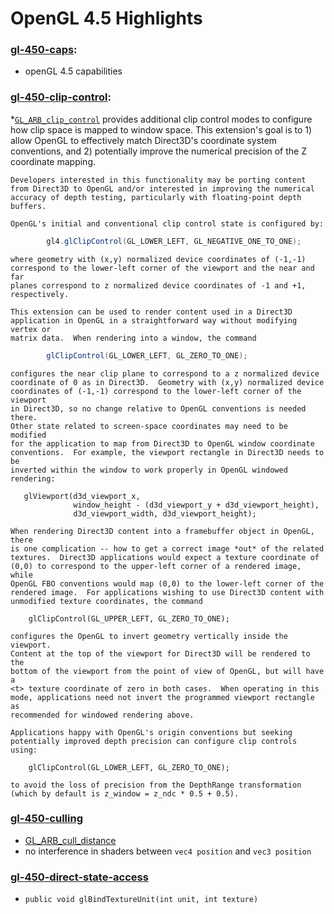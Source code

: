 # OpenGL 4.5 Highlights

### [gl-450-caps](https://github.com/elect86/jogl-samples/blob/master/jogl-samples/src/tests/gl_450/Gl_450_caps.java):

* openGL 4.5 capabilities

### [gl-450-clip-control](https://github.com/elect86/jogl-samples/blob/master/jogl-samples/src/tests/gl_450/Gl_450_clip_control.java):

*[`GL_ARB_clip_control`](https://www.opengl.org/registry/specs/ARB/clip_control.txt) provides additional clip control modes to configure how
    clip space is mapped to window space.  This extension's goal is to 1)
    allow OpenGL to effectively match Direct3D's coordinate system
    conventions, and 2) potentially improve the numerical precision of the Z
    coordinate mapping.

    Developers interested in this functionality may be porting content
    from Direct3D to OpenGL and/or interested in improving the numerical
    accuracy of depth testing, particularly with floating-point depth
    buffers.

    OpenGL's initial and conventional clip control state is configured by:
```java
        gl4.glClipControl(GL_LOWER_LEFT, GL_NEGATIVE_ONE_TO_ONE);
```
    where geometry with (x,y) normalized device coordinates of (-1,-1)
    correspond to the lower-left corner of the viewport and the near and far
    planes correspond to z normalized device coordinates of -1 and +1,
    respectively.

    This extension can be used to render content used in a Direct3D
    application in OpenGL in a straightforward way without modifying vertex or
    matrix data.  When rendering into a window, the command
```java
        glClipControl(GL_LOWER_LEFT, GL_ZERO_TO_ONE);
```
    configures the near clip plane to correspond to a z normalized device
    coordinate of 0 as in Direct3D.  Geometry with (x,y) normalized device
    coordinates of (-1,-1) correspond to the lower-left corner of the viewport
    in Direct3D, so no change relative to OpenGL conventions is needed there.
    Other state related to screen-space coordinates may need to be modified
    for the application to map from Direct3D to OpenGL window coordinate
    conventions.  For example, the viewport rectangle in Direct3D needs to be
    inverted within the window to work properly in OpenGL windowed rendering:

       glViewport(d3d_viewport_x,
                  window_height - (d3d_viewport_y + d3d_viewport_height),
                  d3d_viewport_width, d3d_viewport_height);

    When rendering Direct3D content into a framebuffer object in OpenGL, there
    is one complication -- how to get a correct image *out* of the related
    textures.  Direct3D applications would expect a texture coordinate of
    (0,0) to correspond to the upper-left corner of a rendered image, while
    OpenGL FBO conventions would map (0,0) to the lower-left corner of the
    rendered image.  For applications wishing to use Direct3D content with
    unmodified texture coordinates, the command

        glClipControl(GL_UPPER_LEFT, GL_ZERO_TO_ONE);

    configures the OpenGL to invert geometry vertically inside the viewport.
    Content at the top of the viewport for Direct3D will be rendered to the
    bottom of the viewport from the point of view of OpenGL, but will have a
    <t> texture coordinate of zero in both cases.  When operating in this
    mode, applications need not invert the programmed viewport rectangle as
    recommended for windowed rendering above.

    Applications happy with OpenGL's origin conventions but seeking
    potentially improved depth precision can configure clip controls using:

        glClipControl(GL_LOWER_LEFT, GL_ZERO_TO_ONE);

    to avoid the loss of precision from the DepthRange transformation
    (which by default is z_window = z_ndc * 0.5 + 0.5).

### [gl-450-culling](https://github.com/elect86/jogl-samples/blob/master/jogl-samples/src/tests/gl_450/Gl_450_culling.java)

* [GL_ARB_cull_distance](https://www.opengl.org/registry/specs/ARB/cull_distance.txt)
* no interference in shaders between `vec4 position` and `vec3 position`

### [gl-450-direct-state-access](https://github.com/elect86/jogl-samples/blob/master/jogl-samples/src/tests/gl_450/Gl_450_direct_state_access.java)

* `public void glBindTextureUnit(int unit, int texture)`
